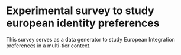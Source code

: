 # Experimental survey to study european identity preferences
This survey serves as a data generator to study European Integration preferences in a multi-tier context.
